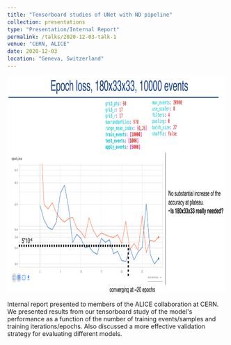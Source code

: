 ```yaml
---
title: "Tensorboard studies of UNet with ND pipeline"
collection: presentations
type: "Presentation/Internal Report"
permalink: /talks/2020-12-03-talk-1
venue: "CERN, ALICE"
date: 2020-12-03
location: "Geneva, Switzerland"
---
```


<img src="../images/internal_report_snap.png" alt="one snapshot of tensorboard study" width="500" height="500"/>



Internal report presented to members of the ALICE collaboration at CERN. We presented results from our tensorboard study of the model's performance as a function of the number of training events/samples and training iterations/epochs.  Also discussed a more effective validation strategy for evaluating different models.